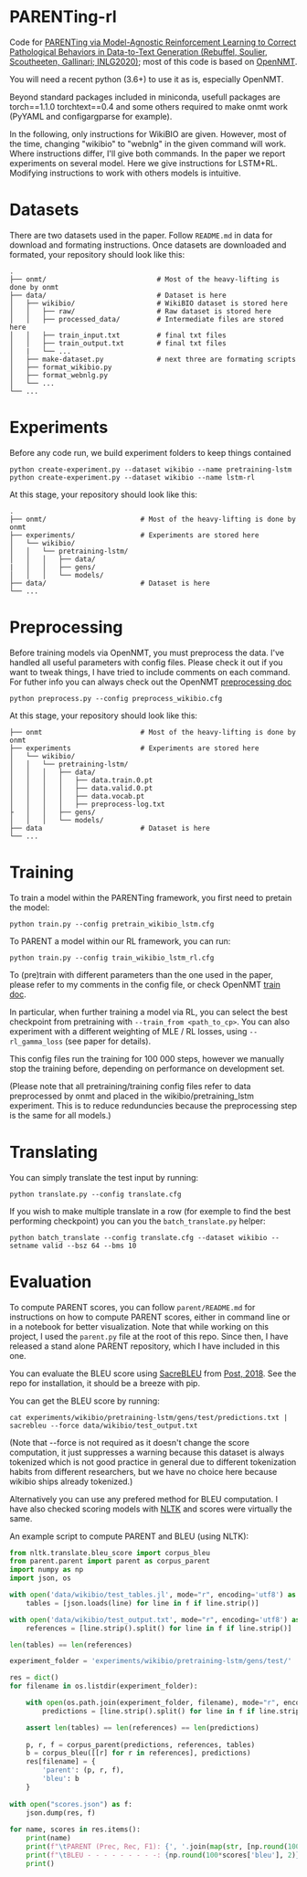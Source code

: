 # PARENTing-rl

Code for [PARENTing via Model-Agnostic Reinforcement Learning to Correct Pathological Behaviors in Data-to-Text Generation (Rebuffel, Soulier, Scoutheeten, Gallinari; INLG2020)](https://arxiv.org/abs/2010.10866); most of this code is based on [OpenNMT](https://github.com/OpenNMT/OpenNMT-py).

You will need a recent python (3.6+) to use it as is, especially OpenNMT.

Beyond standard packages included in miniconda, usefull packages are torch==1.1.0 torchtext==0.4 and some others required to make onmt work (PyYAML and configargparse for example).

In the following, only instructions for WikiBIO are given. However, most of the time, changing "wikibio" to "webnlg" in the given command will work. Where instructions differ, I'll give both commands. In the paper we report experiments on several model. Here we give instructions for LSTM+RL. Modifying instructions to work with others models is intuitive.

# Datasets

There are two datasets used in the paper. Follow `README.md` in data for download and formating instructions.
Once datasets are downloaded and formated, your repository should look like this:

```
.
├── onmt/                   	    # Most of the heavy-lifting is done by onmt
├── data/   					    # Dataset is here
│   ├── wikibio/				    # WikiBIO dataset is stored here
│   │   ├── raw/				    # Raw dataset is stored here
│   │   ├── processed_data/			# Intermediate files are stored here
│   │   ├── train_input.txt			# final txt files
│   │   ├── train_output.txt		# final txt files
│   |   └── ...
│   ├── make-dataset.py			    # next three are formating scripts
│   ├── format_wikibio.py
│   ├── format_webnlg.py
│   └── ...
└── ...
```

# Experiments

Before any code run, we build experiment folders to keep things contained

```
python create-experiment.py --dataset wikibio --name pretraining-lstm
python create-experiment.py --dataset wikibio --name lstm-rl
```

At this stage, your repository should look like this:

```
.
├── onmt/		             	# Most of the heavy-lifting is done by onmt
├── experiments/ 	           	# Experiments are stored here
│	└── wikibio/
│	│   └── pretraining-lstm/
│	│	│	├── data/
|	│	│	├── gens/
│	│	│	└── models/
├── data/						# Dataset is here
└── ...
```

# Preprocessing

Before training models via OpenNMT, you must preprocess the data. I've handled all useful parameters with config files. Please check it out if you want to tweak things, I have tried to include comments on each command. For futher info you can always check out the OpenNMT [preprocessing doc](http://opennmt.net/OpenNMT-py/options/preprocess.html)

`python preprocess.py --config preprocess_wikibio.cfg`

At this stage, your repository should look like this:

```
├── onmt		             	# Most of the heavy-lifting is done by onmt
├── experiments 	           	# Experiments are stored here
│	└── wikibio/
│	│   └── pretraining-lstm/
│	│	│	├── data/
│	│	│	│	├── data.train.0.pt
│	│	│	│	├── data.valid.0.pt
│	│	│	│	├── data.vocab.pt
│	│	│	│	├── preprocess-log.txt
├	│	│	├── gens/
│	│	│	└── models/
├── data						# Dataset is here
└── ...
```

# Training

To train a model within the PARENTing framework, you first need to pretain the model:

`python train.py --config pretrain_wikibio_lstm.cfg`

To PARENT a model within our RL framework, you can run:

`python train.py --config train_wikibio_lstm_rl.cfg`

To (pre)train with different parameters than the one used in the paper, please refer to my comments in the config file, or check OpenNMT [train doc](http://opennmt.net/OpenNMT-py/options/train.html).

In particular, when further training a model via RL, you can select the best checkpoint from pretraining with `--train_from <path_to_cp>`. You can also experiment with a different weighting of MLE / RL losses, using `--rl_gamma_loss` (see paper for details).

This config files run the training for 100 000 steps, however we manually stop the training before, depending on performance on development set.

(Please note that all pretraining/training config files refer to data preprocessed by onmt and placed in the wikibio/pretraining_lstm experiment. This is to reduce redunduncies because the preprocessing step is the same for all models.)

# Translating

You can simply translate the test input by running:

`python translate.py --config translate.cfg`

If you wish to make multiple translate in a row (for exemple to find the best performing checkpoint) you can you the `batch_translate.py` helper:

`python batch_translate --config translate.cfg --dataset wikibio --setname valid --bsz 64 --bms 10`

# Evaluation

To compute PARENT scores,  you can follow  `parent/README.md` for instructions on how to compute PARENT scores, either in command line or in a notebook for better visualization. Note that while working on this project, I used the `parent.py` file at the root of this repo. Since then, I have released a stand alone PARENT repository, which I have included in this one.

You can evaluate the BLEU score using [SacreBLEU](https://github.com/mjpost/sacreBLEU) from [Post, 2018](aclweb.org/anthology/W18-6319). See the repo for installation, it should be a breeze with pip.

You can get the BLEU score by running:

`cat experiments/wikibio/pretraining-lstm/gens/test/predictions.txt | sacrebleu --force data/wikibio/test_output.txt`

(Note that --force is not required as it doesn't change the score computation, it just suppresses a warning because this dataset is always tokenized which is not good practice in general due to different tokenization habits from different researchers, but we have no choice here because wikibio ships already tokenized.)

Alternatively you can use any prefered method for BLEU computation. I have also checked scoring models with [NLTK](aclweb.org/anthology/W18-6319) and scores were virtually the same.

An example script to compute PARENT and BLEU (using NLTK):

```python
from nltk.translate.bleu_score import corpus_bleu
from parent.parent import parent as corpus_parent
import numpy as np
import json, os

with open('data/wikibio/test_tables.jl', mode="r", encoding='utf8') as f:
    tables = [json.loads(line) for line in f if line.strip()]

with open('data/wikibio/test_output.txt', mode="r", encoding='utf8') as f:
    references = [line.strip().split() for line in f if line.strip()]

len(tables) == len(references)

experiment_folder = 'experiments/wikibio/pretraining-lstm/gens/test/'

res = dict()
for filename in os.listdir(experiment_folder):

    with open(os.path.join(experiment_folder, filename), mode="r", encoding='utf8') as f:
        predictions = [line.strip().split() for line in f if line.strip()]

    assert len(tables) == len(references) == len(predictions)
    
    p, r, f = corpus_parent(predictions, references, tables)
    b = corpus_bleu([[r] for r in references], predictions)
    res[filename] = {
        'parent': (p, r, f),
        'bleu': b
    }
    
with open("scores.json") as f:
    json.dump(res, f)
    
for name, scores in res.items():
    print(name)
    print(f"\tPARENT (Prec, Rec, F1): {', '.join(map(str, [np.round(100*s, 2) for s in scores['parent']]))}")
    print(f"\tBLEU - - - - - - - - -: {np.round(100*scores['bleu'], 2)}")
    print()
```
